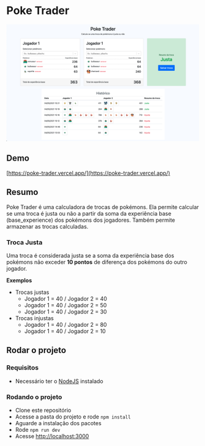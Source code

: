 # Poke Trader

![Image Poke Trader Nathan](https://raw.githubusercontent.com/nathanopereira/poke-trader/main/public/print.png)

## Demo
[https://poke-trader.vercel.app/](https://poke-trader.vercel.app/)

## Resumo
Poke Trader é uma calculadora de trocas de pokémons. Ela permite calcular se uma troca é justa ou não a partir da soma da experiência base (base_experience) dos pokémons dos jogadores. Também permite armazenar as trocas calculadas.

### Troca Justa
Uma troca é considerada justa se a soma da experiência base dos pokémons não exceder **10 pontos** de diferença dos pokémons do outro jogador.

**Exemplos**
- Trocas justas
  - Jogador 1 = 40 / Jogador 2 = 40
  - Jogador 1 = 40 / Jogador 2 = 50
  - Jogador 1 = 40 / Jogador 2 = 30
- Trocas injustas
  - Jogador 1 = 40 / Jogador 2 = 80
  - Jogador 1 = 40 / Jogador 2 = 10

## Rodar o projeto

### Requisitos
- Necessário ter o [NodeJS](https://nodejs.org/en/download/) instalado

### Rodando o projeto
- Clone este repositório
- Acesse a pasta do projeto e rode `npm install`
- Aguarde a instalação dos pacotes
- Rode `npm run dev`
- Acesse [http://localhost:3000](http://localhost:**3000**)
